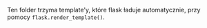Ten folder trzyma template'y, które flask ładuje automatycznie, przy pomocy `flask.render_template()`.